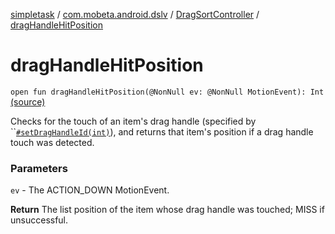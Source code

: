 [simpletask](../../index.md) / [com.mobeta.android.dslv](../index.md) / [DragSortController](index.md) / [dragHandleHitPosition](.)

# dragHandleHitPosition

`open fun dragHandleHitPosition(@NonNull ev: @NonNull MotionEvent): Int` [(source)](https://github.com/mpcjanssen/simpletask-android/blob/master/src/main/java/com/mobeta/android/dslv/DragSortController.java#L343)

Checks for the touch of an item's drag handle (specified by ``[`#setDragHandleId(int)`](set-drag-handle-id.md)), and returns that item's position if a drag handle touch was detected.

### Parameters

`ev` - The ACTION_DOWN MotionEvent.

**Return**
The list position of the item whose drag handle was touched; MISS if unsuccessful.

